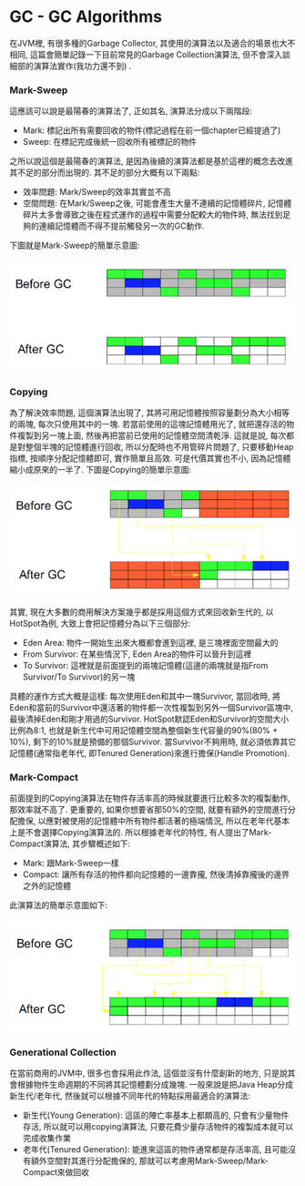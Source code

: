 # GC - GC Algorithms

在JVM裡, 有很多種的Garbage Collector, 其使用的演算法以及適合的場景也大不相同, 這篇會簡單記錄一下目前常見的Garbage Collection演算法, 但不會深入談細部的演算法實作\(我功力還不到\) .

### Mark-Sweep

這應該可以說是最陽春的演算法了, 正如其名, 演算法分成以下兩階段:

* Mark: 標記出所有需要回收的物件\(標記過程在前一個chapter已經提過了\)
* Sweep: 在標記完成後統一回收所有被標記的物件

之所以說這個是最陽春的演算法, 是因為後續的演算法都是基於這裡的概念去改進其不足的部分而出現的. 其不足的部分大概有以下兩點:

* 效率問題: Mark/Sweep的效率其實並不高
* 空間問題: 在Mark/Sweep之後, 可能會產生大量不連續的記憶體碎片, 記憶體碎片太多會導致之後在程式運作的過程中需要分配較大的物件時, 無法找到足夠的連續記憶體而不得不提前觸發另一次的GC動作.

下圖就是Mark-Sweep的簡單示意圖:

![](/assets/3-5-1.png)

### Copying

為了解決效率問題, 這個演算法出現了, 其將可用記憶體按照容量劃分為大小相等的兩塊, 每次只使用其中的一塊. 若當前使用的這塊記憶體用光了, 就把還存活的物件複製到另一塊上面, 然後再把當前已使用的記憶體空間清乾淨. 這就是說, 每次都是對整個半塊的記憶體進行回收, 所以分配時也不用管碎片問題了, 只要移動Heap指標, 按順序分配記憶體即可, 實作簡單且高效. 可是代價其實也不小, 因為記憶體縮小成原來的一半了. 下圖是Copying的簡單示意圖:

![](/assets/3-5-2.png)

其實, 現在大多數的商用解決方案幾乎都是採用這個方式來回收新生代的, 以HotSpot為例, 大致上會把記憶體分為以下三個部分:

* Eden Area: 物件一開始生出來大概都會進到這裡, 是三塊裡面空間最大的
* From Survivor: 在某些情況下, Eden Area的物件可以晉升到這裡
* To Survivor: 這裡就是前面提到的兩塊記憶體\(這邊的兩塊就是指From Survivor/To Survivor\)的另一塊

具體的運作方式大概是這樣: 每次使用Eden和其中一塊Survivor, 當回收時, 將Eden和當前的Survivor中還活著的物件都一次性複製到另外一個Survivor區塊中, 最後清掉Eden和剛才用過的Survivor. HotSpot默認Eden和Survivor的空間大小比例為8:1, 也就是新生代中可用記憶體空間為整個新生代容量的90%\(80% + 10%\), 剩下的10%就是預備的那個Survivor. 當Survivor不夠用時, 就必須依靠其它記憶體\(通常指老年代, 即Tenured Generation\)來進行擔保\(Handle Promotion\).

### Mark-Compact

前面提到的Copying演算法在物件存活率高的時候就要進行比較多次的複製動作, 那效率就不高了. 更重要的, 如果你想要省那50%的空間, 就要有額外的空間進行分配擔保, 以應對被使用的記憶體中所有物件都活著的極端情況, 所以在老年代基本上是不會選擇Copying演算法的. 所以根據老年代的特性, 有人提出了Mark-Compact演算法, 其步驟概述如下:

* Mark: 跟Mark-Sweep一樣
* Compact: 讓所有存活的物件都向記憶體的一邊靠攏, 然後清掉靠攏後的邊界之外的記憶體

此演算法的簡單示意圖如下:

![](/assets/3-5-3.png)

### Generational Collection

在當前商用的JVM中, 很多也會採用此作法, 這個並沒有什麼創新的地方, 只是說其會根據物件生命週期的不同將其記憶體劃分成幾塊. 一般來說是把Java Heap分成新生代/老年代, 然後就可以根據不同年代的特點採用最適合的演算法:

* 新生代\(Young Generation\): 這區的陣亡率基本上都頗高的, 只會有少量物件存活, 所以就可以用copying演算法, 只要花費少量存活物件的複製成本就可以完成收集作業
* 老年代\(Tenured Generation\): 能進來這區的物件通常都是存活率高, 且可能沒有額外空間對其進行分配擔保的, 那就可以考慮用Mark-Sweep/Mark-Compact來做回收



